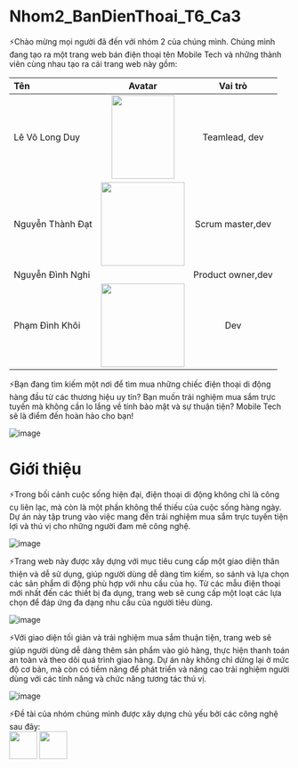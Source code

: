 # Nhom2_BanDienThoai_T6_Ca3

⚡Chào mừng mọi người đã đến với nhóm 2 của chúng mình. Chúng mình đang tạo ra một trang web bán điện thoại tên Mobile Tech và những thành viên cùng nhau tạo ra cái trang web này gồm:

| Tên                 | Avatar                                | Vai trò          |
|:------------        |:-------------------------------------:|:----------------:|
| Lê Võ Long Duy      |<img src="https://github.com/NguyenThanhDat2504/Nhom2_BanDienThoai_T6_Ca3/assets/147797810/df91b1ee-088a-49f3-a6ef-9c87a553b168" width="113" height="150">| Teamlead, dev    |
| Nguyễn Thành Đạt    |<img src="https://github.com/NguyenThanhDat2504/Nhom2_BanDienThoai_T6_Ca3/assets/147797810/4a98fb83-da9b-4eff-89d3-f7e23afe8f7f" width="150" height="150">| Scrum master,dev |
| Nguyễn Đình Nghi    |                                       | Product owner,dev|
| Phạm Đình Khôi      |<img src="!https://github.com/NguyenThanhDat2504/Nhom2_BanDienThoai_T6_Ca3/assets/147797810/0fda4330-36a5-42c9-bfd3-88ddfe5b10ec" width="150" height="150">| Dev              |


⚡Bạn đang tìm kiếm một nơi để tìm mua những chiếc điện thoại di động hàng đầu từ các thương hiệu uy tín? Bạn muốn trải nghiệm mua sắm trực tuyến mà không cần lo lắng về tính bảo mật và sự thuận tiện? Mobile Tech sẽ là điểm đến hoàn hảo cho bạn!


![image](https://github.com/NguyenThanhDat2504/Nhom2_BanDienThoai_T6_Ca3/assets/135969064/d6a8dc95-28a4-4c08-b000-b701011678ff)

# Giới thiệu

⚡Trong bối cảnh cuộc sống hiện đại, điện thoại di động không chỉ là công cụ liên lạc, mà còn là một phần không thể thiếu của cuộc sống hàng ngày. Dự án này tập trung vào việc mang đến trải nghiệm mua sắm trực tuyến tiện lợi và thú vị cho những người đam mê công nghệ.


![image](https://github.com/NguyenThanhDat2504/Nhom2_BanDienThoai_T6_Ca3/assets/135969064/ab6f49d6-9329-49aa-b929-a80bd14a849e)



⚡Trang web này được xây dựng với mục tiêu cung cấp một giao diện thân thiện và dễ sử dụng, giúp người dùng dễ dàng tìm kiếm, so sánh và lựa chọn các sản phẩm di động phù hợp với nhu cầu của họ. Từ các mẫu điện thoại mới nhất đến các thiết bị đa dụng, trang web sẽ cung cấp một loạt các lựa chọn để đáp ứng đa dạng nhu cầu của người tiêu dùng.


![image](https://github.com/NguyenThanhDat2504/Nhom2_BanDienThoai_T6_Ca3/assets/135969064/2355695e-bf63-47a3-a46d-3eaa530c5a53)


⚡Với giao diện tối giản và trải nghiệm mua sắm thuận tiện, trang web sẽ giúp người dùng dễ dàng thêm sản phẩm vào giỏ hàng, thực hiện thanh toán an toàn và theo dõi quá trình giao hàng. Dự án này không chỉ dừng lại ở mức độ cơ bản, mà còn có tiềm năng để phát triển và nâng cao trải nghiệm người dùng với các tính năng và chức năng tương tác thú vị.


![image](https://github.com/NguyenThanhDat2504/Nhom2_BanDienThoai_T6_Ca3/assets/135969064/0437adfe-eef7-4ede-9461-da09afe6fb17)

⚡Đề tài của nhóm chúng mình được xây dựng chủ yếu bởi các công nghệ sau đây:
<br>
<img src="https://cdn-icons-png.flaticon.com/512/5968/5968332.png" width="50" height="50">
<img src="https://seeklogo.com/images/L/laragon-logo-D8819D2A8F-seeklogo.com.png" width="50" height="50">



